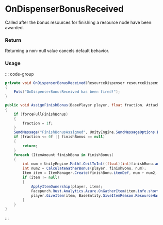 # OnDispenserBonusReceived
<Badge type="info" text="Resource"/>[<Badge type="danger" text="Carbon Compatible"/>](https://github.com/CarbonCommunity/Carbon)[<Badge type="warning" text="Oxide Compatible"/>](https://github.com/OxideMod/Oxide.Rust)
Called after the bonus resources for finishing a resource node have been awarded.

### Return
Returning a non-null value cancels default behavior.

### Usage
::: code-group
```csharp [Example]
private void OnDispenserBonusReceived(ResourceDispenser resourceDispenser, BasePlayer player, Item local4)
{
	Puts("OnDispenserBonusReceived has been fired!");
}
```
```csharp [Source — Assembly-CSharp @ ResourceDispenser]
public void AssignFinishBonus(BasePlayer player, float fraction, AttackEntity weapon)
{
	if (forceFullFinishBonus)
	{
		fraction = 1f;
	}
	SendMessage("FinishBonusAssigned", UnityEngine.SendMessageOptions.DontRequireReceiver);
	if (fraction <= 0f || finishBonus == null)
	{
		return;
	}
	foreach (ItemAmount finishBonu in finishBonus)
	{
		int num = UnityEngine.Mathf.CeilToInt((float)(int)finishBonu.amount * UnityEngine.Mathf.Clamp01(fraction));
		int num2 = CalculateGatherBonus(player, finishBonu, num);
		Item item = ItemManager.Create(finishBonu.itemDef, num + num2, 0uL);
		if (item != null)
		{
			ApplyItemOwnership(player, item);
			Facepunch.Rust.Analytics.Azure.OnGatherItem(item.info.shortname, item.amount, base.baseEntity, player, weapon);
			player.GiveItem(item, BaseEntity.GiveItemReason.ResourceHarvested);
		}
	}
}

```
:::
